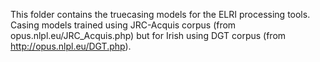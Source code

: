 This folder contains the truecasing models for the ELRI processing tools.
Casing models trained using JRC-Acquis corpus (from opus.nlpl.eu/JRC_Acquis.php)
but for Irish using DGT corpus (from http://opus.nlpl.eu/DGT.php).
